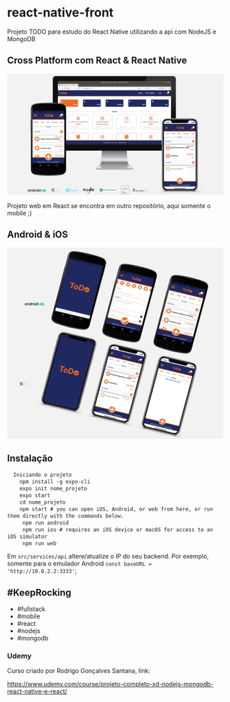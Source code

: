 # react-native-front
Projeto TODO para estudo do React Native utilizando a api com NodeJS e MongoDB 


## Cross Platform com React & React Native

![Cross Platform](src/assets/reactProjetFelipeBarbosaFerreiraCrossPlatform.svg)

Projeto web em React se encontra em outro repositório, aqui somente o mobile ;)

## Android & iOS

![Mobile Android iOS](src/assets/reactProjetFelipeBarbosaFerreiraMobile.svg)


## Instalação
```
  Iniciando o projeto
    npm install -g expo-cli
    expo init nome_projeto
    expo start
    cd nome_projeto
    npm start # you can open iOS, Android, or web from here, or run them directly with the commands below.
     npm run android
     npm run ios # requires an iOS device or macOS for access to an iOS simulator
     npm run web
```

Em `src/services/api` altere/atualize o IP do seu backend. Por exemplo, somente para o emulador Android `const baseURL = 'http://10.0.2.2:3333'`;


## #KeepRocking
* #fullstack
* #mobile
* #react
* #nodejs
* #mongodb


### Udemy

Curso criado por Rodrigo Gonçalves Santana, link:

https://www.udemy.com/course/projeto-completo-xd-nodejs-mongodb-react-native-e-react/